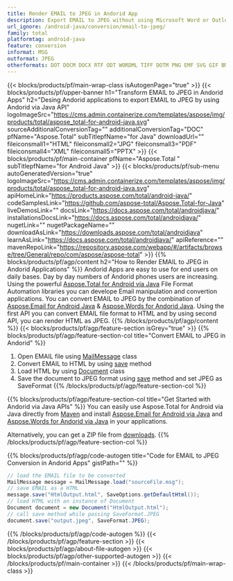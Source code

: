 ```yaml
---
title: Render EMAIL to JPEG in Andorid App
description: Export EMAIL to JPEG without using Microsoft Word or Outlook in you Andorid applications 
url_ignore: /android-java/conversion/email-to-jpeg/
family: total
platformtag: android-java
feature: conversion
informat: MSG
outformat: JPEG
otherformats: DOT DOCM DOCX RTF ODT WORDML TIFF DOTM PNG EMF SVG GIF BMP XPS OTT FLATOPC MD TEXT DOTX PDF PCL EPUB PS DOC
---
```

{{< blocks/products/pf/main-wrap-class isAutogenPage="true" >}}
{{< blocks/products/pf/upper-banner h1="Transform EMAIL to JPEG in Andorid Apps" h2="Desing Andorid applications to export EMAIL to JPEG by using Andorid via Java API" logoImageSrc="https://cms.admin.containerize.com/templates/aspose/img/products/total/aspose_total-for-android-java.svg" sourceAdditionalConversionTag="" additionalConversionTag="DOC" pfName="Aspose.Total" subTitlepfName="for Java" downloadUrl="" fileiconsmall1="HTML" fileiconsmall2="JPG" fileiconsmall3="PDF" fileiconsmall4="XML" fileiconsmall5="PPTX" >}}
{{< blocks/products/pf/main-container pfName="Aspose.Total " subTitlepfName="for Android Java" >}}
{{< blocks/products/pf/sub-menu autoGeneratedVersion="true" logoImageSrc="https://cms.admin.containerize.com/templates/aspose/img/products/total/aspose_total-for-android-java.svg" apiHomeLink="https://products.aspose.com/total/android-java/" codeSamplesLink="https://github.com/aspose-total/Aspose.Total-for-Java" liveDemosLink="" docsLink="https://docs.aspose.com/total/androidjava/" installationsDocsLink="https://docs.aspose.com/total/androidjava/" nugetLink="" nugetPackageName="" downloadAsLink="https://downloads.aspose.com/total/androidjava" learnAsLink="https://docs.aspose.com/total/androidjava/" apiReference="" mavenRepoLink="https://repository.aspose.com/webapp/#/artifacts/browse/tree/General/repo/com/aspose/aspose-total" >}}
{{% blocks/products/pf/agp/content h2="How to Render EMAIL to JPEG in Andorid Applications" %}}
Andorid Apps are easy to use for end users on daily bases. Day by day numbers of Andorid phones users are increasing. Using the powerful [Aspose.Total for Android via Java](https://products.aspose.com/total/android-java/) File Format Automation libraries you can develope Email manipulation and convertion applications. You can convert EMAIL to JPEG by the combination of [Aspose.Email for Android Java](https://products.aspose.com/email/android-java/) & [Aspose.Words for Andorid Java](https://products.aspose.com/words/android-java/). Using the first API you can convert EMAIL file format to HTML and by using second API, you can render HTML as JPEG. 
{{% /blocks/products/pf/agp/content %}}
{{< blocks/products/pf/agp/feature-section isGrey="true" >}}
{{% blocks/products/pf/agp/feature-section-col title="Convert EMAIL to JPEG in Andorid" %}}
1. Open EMAIL file using [MailMessage](https://apireference.aspose.com/email/java/com.aspose.email/mailmessage) class
2. Convert EMAIL to HTML by using [save](https://apireference.aspose.com/email/java/com.aspose.email/MailMessage#save(java.io.OutputStream,%20com.aspose.email.SaveOptions)) method
3. Load HTML by using [Document](https://apireference.aspose.com/words/java/com.aspose.words/Document) class 
4. Save the document to JPEG format using [save](https://apireference.aspose.com/words/java/com.aspose.words/Document#save(java.lang.String,com.aspose.words.SaveOptions)) method and set JPEG as SaveFormat
{{% /blocks/products/pf/agp/feature-section-col %}}

{{% blocks/products/pf/agp/feature-section-col title="Get Started with Andorid via Java APIs" %}}
You can easily use Aspose.Total for Android via Java directly from [Maven](https://repository.aspose.com/webapp/#/artifacts/browse/tree/General/repo/com/aspose/aspose-total) and install [Aspose.Email for Android via Java](https://docs.aspose.com/email/androidjava/installation/) and [Aspose.Words for Andorid via Java](https://docs.aspose.com/words/java/install-aspose-words-for-android-via-java/#install-asposewords-for-android-via-java-from-maven-repository) in your applications.

Alternatively, you can get a ZIP file from [downloads](https://downloads.aspose.com/total/androidjava).
{{% /blocks/products/pf/agp/feature-section-col %}}

{{% blocks/products/pf/agp/code-autogen title="Code for EMAIL to JPEG Conversion in Andorid Apps" gistPath="" %}}
```cs
// load the EMAIL file to be converted
MailMessage message = MailMessage.load("sourceFile.msg"); 
// save EMAIL as a HTML 
message.save("HtmlOutput.html", SaveOptions.getDefaultHtml());
// load HTML with an instance of Document
Document document = new Document("HtmlOutput.html");
// call save method while passing SaveFormat.JPEG
document.save("output.jpeg", SaveFormat.JPEG); 
```
{{% /blocks/products/pf/agp/code-autogen %}}
{{< /blocks/products/pf/agp/feature-section >}}
{{< blocks/products/pf/agp/about-file-autogen >}}
{{< blocks/products/pf/agp/other-supported-autogen >}}
{{< /blocks/products/pf/main-container >}}
{{< /blocks/products/pf/main-wrap-class >}}